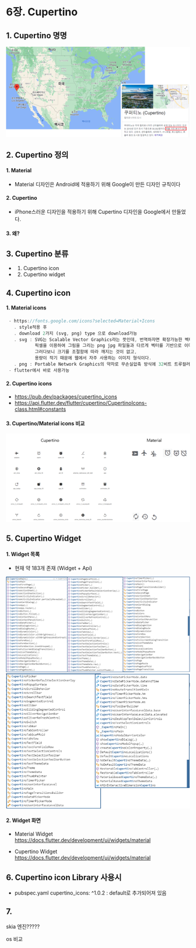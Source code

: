 # 6장. Cupertino

## 1. Cupertino 명명
<img src="./README_images/cupertino_100.png">

## 2. Cupertino 정의
#### 1. Material
 - Material 디자인은 Android에 적용하기 위해 Google이 만든 디자인 규칙이다
#### 2. Cupertino 
 - iPhone스러운 디자인을 적용하기 위해 Cupertino 디자인을 Google에서 만들었다.

#### 3. 왜?
## 3. Cupertino 분류
 - 1. Cupertino icon
 - 2. Cupertino widget

## 4. Cupertino icon
#### 1. Material icons
```dart
 - https://fonts.google.com/icons?selected=Material+Icons
   . style적용 후
   . download 2가지 (svg, png) type 으로 download가능
   . svg : SVG는 Scalable Vector Graphics라는 뜻인데, 번역하자면 확장가능한 벡터 그래픽이다. 
           픽셀을 이용하여 그림을 그리는 png jpg 파일들과 다르게 벡터를 기반으로 이미지를 표현한다. 
           그러다보니 크기를 조절함에 따라 깨지는 것이 없고, 
           용량이 작기 때문에 웹에서 자주 사용하는 이미지 형식이다.
   . png : Portable Network Graphics의 약자로 무손실압축 방식에 32비트 트루컬러 처리가 가능한 그래픽 형식이다.
 - flutter에서 바로 사용가능 
```
#### 2. Cupertino icons
   - https://pub.dev/packages/cupertino_icons
   - https://api.flutter.dev/flutter/cupertino/CupertinoIcons-class.html#constants

#### 3. Cupertino/Material icons 비교
<img src="./README_images/cupertino_110.png">

## 5. Cupertino Widget
#### 1. Widget 목록
 - 현재 약 183개 존재 (Widget + Api)
<img src="./README_images/cupertino_120.png">

<img src="./README_images/cupertino_130.png">

#### 2. Widget 화면
 - Material Widget
 https://docs.flutter.dev/development/ui/widgets/material

 - Cupertino Widget
 https://docs.flutter.dev/development/ui/widgets/material
 
## 6. Cupertino icon Library 사용시
 - pubspec.yaml
   cupertino_icons: ^1.0.2   : default로 추가되어져 있음 

## 7. 

skia 엔진?????

os 비교